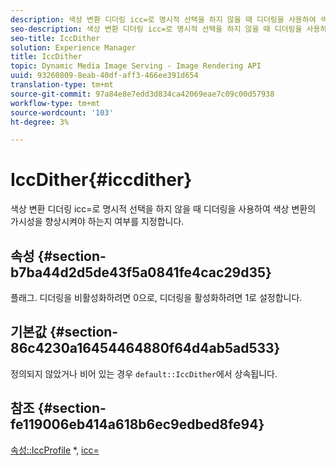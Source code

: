 ```yaml
---
description: 색상 변환 디더링 icc=로 명시적 선택을 하지 않을 때 디더링을 사용하여 색상 변환의 가시성을 향상시켜야 하는지 여부를 지정합니다.
seo-description: 색상 변환 디더링 icc=로 명시적 선택을 하지 않을 때 디더링을 사용하여 색상 변환의 가시성을 향상시켜야 하는지 여부를 지정합니다.
seo-title: IccDither
solution: Experience Manager
title: IccDither
topic: Dynamic Media Image Serving - Image Rendering API
uuid: 93260809-8eab-40df-aff3-466ee391d654
translation-type: tm+mt
source-git-commit: 97a84e8e7edd3d834ca42069eae7c09c00d57938
workflow-type: tm+mt
source-wordcount: '103'
ht-degree: 3%

---
```



# IccDither{#iccdither}

색상 변환 디더링 icc=로 명시적 선택을 하지 않을 때 디더링을 사용하여 색상 변환의 가시성을 향상시켜야 하는지 여부를 지정합니다.

## 속성 {#section-b7ba44d2d5de43f5a0841fe4cac29d35}

플래그. 디더링을 비활성화하려면 0으로, 디더링을 활성화하려면 1로 설정합니다.

## 기본값 {#section-86c4230a16454464880f64d4ab5ad533}

정의되지 않았거나 비어 있는 경우 `default::IccDither`에서 상속됩니다.

## 참조 {#section-fe119006eb414a618b6ec9edbed8fe94}

[속성::IccProfile](../../../../../is-api/image-catalog/image-serving-api-ref/c-image-catalog-reference/c-attributes-reference/r-iccprofilegray.md) *,  [icc=](../../../../../is-api/http-ref/image-serving-api-ref/c-http-protocol-reference/c-command-reference/r-icc.md#reference-182b5679e21e4df3b4d330535a5a7517)
